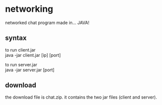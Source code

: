 # networking
networked chat program made in... JAVA!

## syntax
to run client.jar <br />
java -jar client.jar [ip] [port]

to run server.jar <br />
java -jar server.jar [port]

## download

the download file is chat.zip. it contains the two jar files (client and server).
